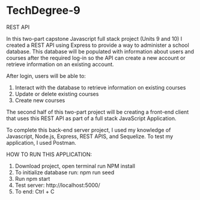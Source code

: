 # TechDegree-9
REST API 

In this two-part capstone Javascript full stack project (Units 9 and 10) I created a REST API using Express to provide a way to administer a school database. This database will be populated with information about users and courses after the required log-in so the API can create a new account
or retrieve information on an existing account. 

After login, users will be able to: 
1. Interact with the database to retrieve information on existing courses 
2. Update or delete existing courses 
3. Create new courses

The second half of this two-part project will be creating a front-end client that uses this REST API as part of a full stack JavaScript Application. 

To complete this back-end server project, I used my knowledge of Javascript, Node.js, Express, REST APIS, and Sequelize. To test my application, I used Postman. 


HOW TO RUN THIS APPLICATION: 
1. Download project, open terminal run NPM install 
2. To initialize database run: npm run seed 
3. Run npm start 
4. Test server: http://localhost:5000/
5. To end: Ctrl + C 
